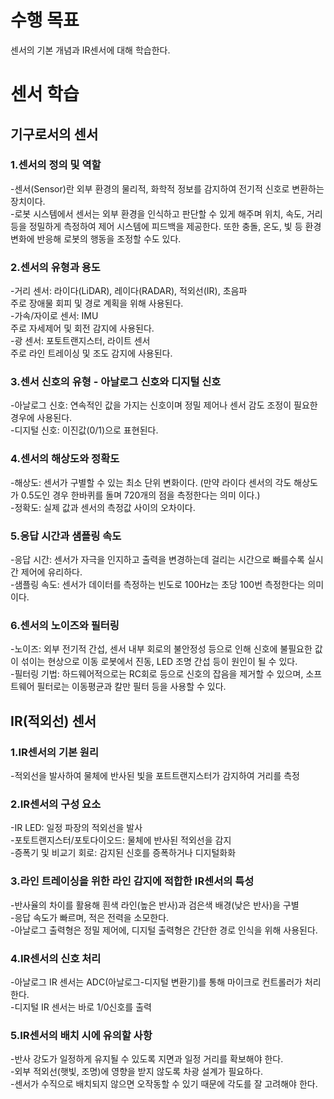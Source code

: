 # 수행 목표
센서의 기본 개념과 IR센서에 대해 학습한다.

# 센서 학습
## 기구로서의 센서
### 1.센서의 정의 및 역할
-센서(Sensor)란 외부 환경의 물리적, 화학적 정보를 감지하여 전기적 신호로 변환하는 장치이다.  
-로봇 시스템에서 센서는 외부 환경을 인식하고 판단할 수 있게 해주며 위치, 속도, 거리 등을 정밀하게 측정하여 제어 시스템에 피드백을 제공한다. 또한 충돌, 온도, 빛 등 환경 변화에 반응해 로봇의 행동을 조정할 수도 있다.

### 2.센서의 유형과 용도
-거리 센서: 라이다(LiDAR), 레이다(RADAR), 적외선(IR), 초음파  
주로 장애물 회피 및 경로 계획을 위해 사용된다.  
-가속/자이로 센서: IMU  
주로 자세제어 및 회전 감지에 사용된다.  
-광 센서: 포토트랜지스터, 라이트 센서  
주로 라인 트레이싱 및 조도 감지에 사용된다.  

### 3.센서 신호의 유형 - 아날로그 신호와 디지털 신호
-아날로그 신호: 연속적인 값을 가지는 신호이며 정밀 제어나 센서 감도 조정이 필요한 경우에 사용된다.  
-디지털 신호: 이진값(0/1)으로 표현된다.  

### 4.센서의 해상도와 정확도
-해상도: 센서가 구별할 수 있는 최소 단위 변화이다. (만약 라이다 센서의 각도 해상도가 0.5도인 경우 한바퀴를 돌며 720개의 점을 측정한다는 의미 이다.)  
-정확도: 실제 값과 센서의 측정값 사이의 오차이다.  

### 5.응답 시간과 샘플링 속도
-응답 시간: 센서가 자극을 인지하고 출력을 변경하는데 걸리는 시간으로 빠를수록 실시간 제어에 유리하다.  
-샘플링 속도: 센서가 데이터를 측정하는 빈도로 100Hz는 초당 100번 측정한다는 의미이다.  

### 6.센서의 노이즈와 필터링
-노이즈: 외부 전기적 간섭, 센서 내부 회로의 불안정성 등으로 인해 신호에 불필요한 값이 섞이는 현상으로 이동 로봇에서 진동, LED 조명 간섭 등이 원인이 될 수 있다.  
-필터링 기법: 하드웨어적으로는 RC회로 등으로 신호의 잡음을 제거할 수 있으며, 소프트웨어 필터로는 이동평균과 칼만 필터 등을 사용할 수 있다.  

## IR(적외선) 센서
### 1.IR센서의 기본 원리
-적외선을 발사하여 물체에 반사된 빛을 포트트랜지스터가 감지하여 거리를 측정

### 2.IR센서의 구성 요소
-IR LED: 일정 파장의 적외선을 발사  
-포토트랜지스터/포토다이오드: 물체에 반사된 적외선을 감지  
-증폭기 및 비교기 회로: 감지된 신호를 증폭하거나 디지털화화  

### 3.라인 트레이싱을 위한 라인 감지에 적합한 IR센서의 특성
-반사율의 차이를 활용해 흰색 라인(높은 반사)과 검은색 배경(낮은 반사)을 구별  
-응답 속도가 빠르며, 적은 전력을 소모한다.  
-아날로그 출력형은 정밀 제어에, 디지털 출력형은 간단한 경로 인식을 위해 사용된다.  

### 4.IR센서의 신호 처리
-아날로그 IR 센서는 ADC(아날로그-디지털 변환기)를 통해 마이크로 컨트롤러가 처리한다.  
-디지털 IR 센서는 바로 1/0신호를 출력  

### 5.IR센서의 배치 시에 유의할 사항
-반사 강도가 일정하게 유지될 수 있도록 지면과 일정 거리를 확보해야 한다.  
-외부 적외선(햇빛, 조명)에 영향을 받지 않도록 차광 설계가 필요하다.  
-센서가 수직으로 배치되지 않으면 오작동할 수 있기 때문에 각도를 잘 고려해야 한다.  

